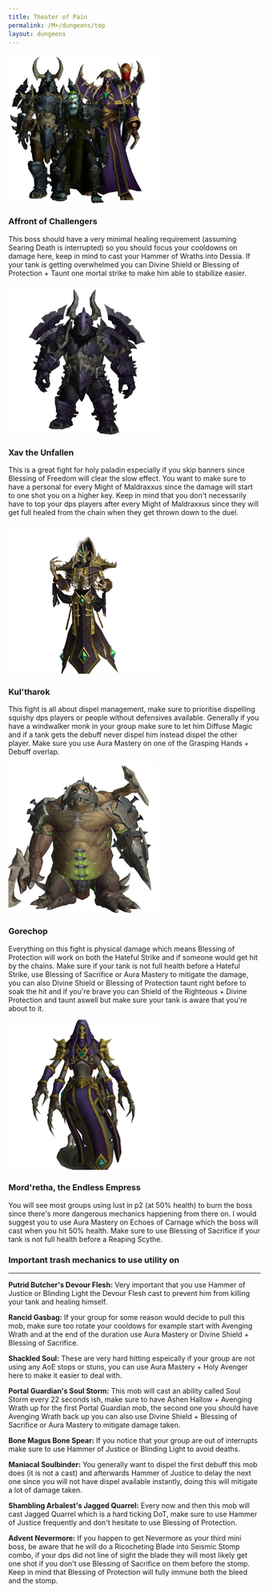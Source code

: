 ```yaml
---
title: Theater of Pain
permalink: /M+/dungeons/top
layout: dungeons
---
```


<a>
    <img src="/assets/img/dungeons/affront.png" class="dungeon_boss"/>
</a>

### Affront of Challengers

This boss should have a very minimal healing requirement (assuming Searing Death is interrupted) so you should focus your cooldowns on damage here, keep in mind to cast your Hammer of Wraths into Dessia. If your tank is getting overwhelmed you can Divine Shield or Blessing of Protection + Taunt one mortal strike to make him able to stabilize easier.

<a>
    <img src="/assets/img/dungeons/xav.png" class="dungeon_boss"/>
</a>

### Xav the Unfallen

This is a great fight for holy paladin especially if you skip banners since Blessing of Freedom will clear the slow effect. You want to make sure to have a personal for every Might of Maldraxxus since the damage will start to one shot you on a higher key. Keep in mind that you don't necessarily have to top your dps players after every Might of Maldraxxus since they will get full healed from the chain when they get thrown down to the duel.

<a>
    <img src="/assets/img/dungeons/kul-tharok.png" class="dungeon_boss"/>
</a>

### Kul'tharok

This fight is all about dispel management, make sure to prioritise dispelling squishy dps players or people without defensives available. Generally if you have a windwalker monk in your group make sure to let him Diffuse Magic and if a tank gets the debuff never dispel him instead dispel the other player. Make sure you use Aura Mastery on one of the Grasping Hands + Debuff overlap.

<a>
    <img src="/assets/img/dungeons/gorechop.png" class="dungeon_boss"/>
</a>

### Gorechop

Everything on this fight is physical damage which means Blessing of Protection will work on both the Hateful Strike and if someone would get hit by the chains. Make sure if your tank is not full health before a Hateful Strike, use Blessing of Sacrifice or Aura Mastery to mitigate the damage, you can also Divine Shield or Blessing of Protection taunt right before to soak the hit and if you're brave you can Shield of the Righteous + Divine Protection and taunt aswell but make sure your tank is aware that you're about to it.

<a>
    <img src="/assets/img/dungeons/mordretha.png" class="dungeon_boss"/>
</a>

### Mord'retha, the Endless Empress 

You will see most groups using lust in p2 (at 50% health) to burn the boss since there's more dangerous mechanics happening from there on. I would suggest you to use Aura Mastery on Echoes of Carnage which the boss will cast when you hit 50% health. Make sure to use Blessing of Sacrifice if your tank is not full health before a Reaping Scythe.

### Important trash mechanics to use utility on

---
**Putrid Butcher's Devour Flesh:** Very important that you use Hammer of Justice or Blinding Light the Devour Flesh cast to prevent him from killing your tank and healing himself.

**Rancid Gasbag:** If your group for some reason would decide to pull this mob, make sure too rotate your cooldows for example start with Avenging Wrath and at the end of the duration use Aura Mastery or Divine Shield + Blessing of Sacrifice.

**Shackled Soul:** These are very hard hitting espeically if your group are not using any AoE stops or stuns, you can use Aura Mastery + Holy Avenger here to make it easier to deal with.

**Portal Guardian's Soul Storm:** This mob will cast an ability called Soul Storm every 22 seconds ish, make sure to have Ashen Hallow + Avenging Wrath up for the first Portal Guardian mob, the second one you should have Avenging Wrath back up you can also use Divine Shield + Blessing of Sacrifice or Aura Mastery to mitigate damage taken.

**Bone Magus Bone Spear:** If you notice that your group are out of interrupts make sure to use Hammer of Justice or Blinding Light to avoid deaths.

**Maniacal Soulbinder:** You generally want to dispel the first debuff this mob does (it is not a cast) and afterwards Hammer of Justice to delay the next one since you will not have dispel available instantly, doing this will mitigate a lot of damage taken.

**Shambling Arbalest's Jagged Quarrel:** Every now and then this mob will cast Jagged Quarrel which is a hard ticking DoT, make sure to use Hammer of Justice frequently and don't hesitate to use Blessing of Protection.

**Advent Nevermore:** If you happen to get Nevermore as your third mini boss, be aware that he will do a Ricocheting Blade into Seismic Stomp combo, if your dps did not line of sight the blade they will most likely get one shot if you don't use Blessing of Sacrifice on them before the stomp. Keep in mind that Blessing of Protection will fully immune both the bleed and the stomp.

